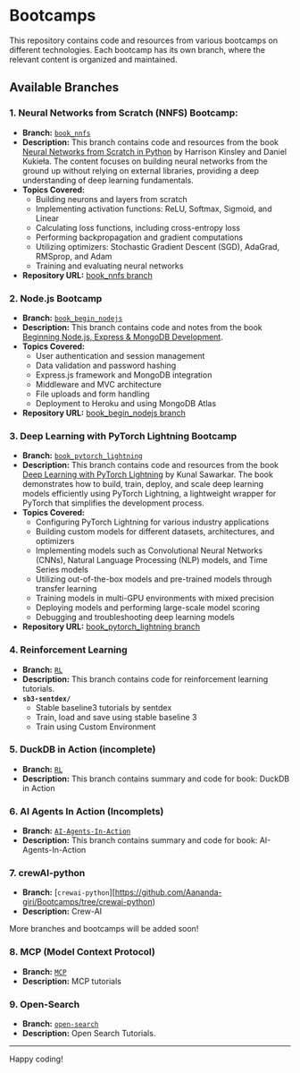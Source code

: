 # Bootcamps

This repository contains code and resources from various bootcamps on different technologies. Each bootcamp has its own branch, where the relevant content is organized and maintained.

## Available Branches

### 1. Neural Networks from Scratch (NNFS) Bootcamp:
- **Branch:** [`book_nnfs`](https://github.com/Aananda-giri/Bootcamps/tree/nnfs_book)
- **Description:** This branch contains code and resources from the book [Neural Networks from Scratch in Python](https://nnfs.io/) by Harrison Kinsley and Daniel Kukieła. The content focuses on building neural networks from the ground up without relying on external libraries, providing a deep understanding of deep learning fundamentals.
- **Topics Covered:**
  - Building neurons and layers from scratch
  - Implementing activation functions: ReLU, Softmax, Sigmoid, and Linear
  - Calculating loss functions, including cross-entropy loss
  - Performing backpropagation and gradient computations
  - Utilizing optimizers: Stochastic Gradient Descent (SGD), AdaGrad, RMSprop, and Adam
  - Training and evaluating neural networks
- **Repository URL:** [book_nnfs branch](https://github.com/Aananda-giri/Bootcamps/tree/book_nnfs)


### 2. Node.js Bootcamp
- **Branch:** [`book_begin_nodejs`](https://github.com/Aananda-giri/Bootcamps/tree/book_begin_nodejs?tab=readme-ov-file)
- **Description:** This branch contains code and notes from the book [Beginning Node.js, Express & MongoDB Development](https://www.amazon.com/Beginning-Node-js-Express-MongoDB-Development/dp/9811480281).
- **Topics Covered:**
  - User authentication and session management
  - Data validation and password hashing
  - Express.js framework and MongoDB integration
  - Middleware and MVC architecture
  - File uploads and form handling
  - Deployment to Heroku and using MongoDB Atlas
- **Repository URL:** [book_begin_nodejs branch](https://github.com/Aananda-giri/Bootcamps/tree/book_begin_nodejs)

### 3. Deep Learning with PyTorch Lightning Bootcamp
- **Branch:** [`book_pytorch_lightning`](https://github.com/Aananda-giri/Bootcamps/tree/book-DL-pytorch-lightning)
- **Description:** This branch contains code and resources from the book [Deep Learning with PyTorch Lightning](https://www.amazon.com/Deep-Learning-PyTorch-Lightning-high-performance/dp/180056161X) by Kunal Sawarkar. The book demonstrates how to build, train, deploy, and scale deep learning models efficiently using PyTorch Lightning, a lightweight wrapper for PyTorch that simplifies the development process.
- **Topics Covered:**
  - Configuring PyTorch Lightning for various industry applications
  - Building custom models for different datasets, architectures, and optimizers
  - Implementing models such as Convolutional Neural Networks (CNNs), Natural Language Processing (NLP) models, and Time Series models
  - Utilizing out-of-the-box models and pre-trained models through transfer learning
  - Training models in multi-GPU environments with mixed precision
  - Deploying models and performing large-scale model scoring
  - Debugging and troubleshooting deep learning models
- **Repository URL:** [book_pytorch_lightning branch](https://github.com/Aananda-giri/Bootcamps/tree/book_pytorch_lightning)

### 4. Reinforcement Learning
- **Branch:** [`RL`](https://github.com/Aananda-giri/Bootcamps/tree/RL)
- **Description:** This branch contains code for reinforcement learning tutorials.
- **`sb3-sentdex/`**
  - Stable baseline3 tutorials by sentdex
  - Train, load and save using stable baseline 3
  - Train using Custom Environment

### 5. DuckDB in Action (incomplete)
- **Branch:** [`RL`](https://github.com/Aananda-giri/Bootcamps/tree/duckdb-in-action)
- **Description:** This branch contains summary and code for book: DuckDB in Action

### 6. AI Agents In Action (Incomplets)
- **Branch:** [`AI-Agents-In-Action`](https://github.com/Aananda-giri/Bootcamps/tree/AI-Agents-In-Action)
- **Description:** This branch contains summary and code for book: AI-Agents-In-Action



### 7. crewAI-python
- **Branch:** [`crewai-python`][https://github.com/Aananda-giri/Bootcamps/tree/crewai-python)
- **Description:** Crew-AI

More branches and bootcamps will be added soon!


### 8. MCP (Model Context Protocol)
- **Branch:** [`MCP`](https://github.com/Aananda-giri/Bootcamps/tree/mcp)
- **Description:** MCP tutorials

### 9. Open-Search
- **Branch:** [`open-search`](https://github.com/Aananda-giri/Bootcamps/tree/open-search)
- **Description:** Open Search Tutorials.

---
Happy coding!

